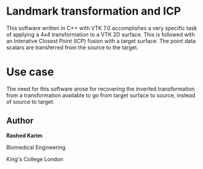 # Landmark transformation and ICP

This software written in C++ with VTK 7.0 accomplishes a very specific task of applying a 4x4 transformation to a VTK 2D surface. This is followed with an Interative Closest Point (ICP) fusion with a target surface. The point data scalars are transferred from the source to the target. 

# Use case 
The need for this software arose for recovering the inverted transformation from a transformation available to go from target surface to source, instead of source to target. 

## Author
**Rashed Karim**

Biomedical Engineering

King's College London 

